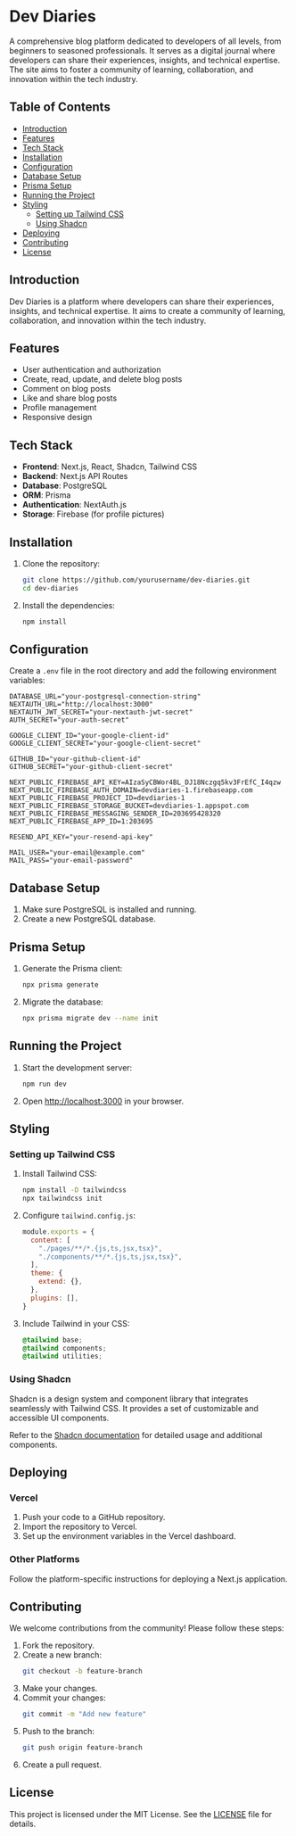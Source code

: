 # Dev Diaries

A comprehensive blog platform dedicated to developers of all levels, from beginners to seasoned professionals. It serves as a digital journal where developers can share their experiences, insights, and technical expertise. The site aims to foster a community of learning, collaboration, and innovation within the tech industry.

## Table of Contents

- [Introduction](#introduction)
- [Features](#features)
- [Tech Stack](#tech-stack)
- [Installation](#installation)
- [Configuration](#configuration)
- [Database Setup](#database-setup)
- [Prisma Setup](#prisma-setup)
- [Running the Project](#running-the-project)
- [Styling](#styling)
  - [Setting up Tailwind CSS](#setting-up-tailwind-css)
  - [Using Shadcn](#using-shadcn)
- [Deploying](#deploying)
- [Contributing](#contributing)
- [License](#license)

## Introduction

Dev Diaries is a platform where developers can share their experiences, insights, and technical expertise. It aims to create a community of learning, collaboration, and innovation within the tech industry.

## Features

- User authentication and authorization
- Create, read, update, and delete blog posts
- Comment on blog posts
- Like and share blog posts
- Profile management
- Responsive design

## Tech Stack

- **Frontend**: Next.js, React, Shadcn, Tailwind CSS
- **Backend**: Next.js API Routes
- **Database**: PostgreSQL
- **ORM**: Prisma
- **Authentication**: NextAuth.js
- **Storage**: Firebase (for profile pictures)

## Installation

1. Clone the repository:
   ```bash
   git clone https://github.com/yourusername/dev-diaries.git
   cd dev-diaries
   ```

2. Install the dependencies:
   ```bash
   npm install
   ```

## Configuration

Create a `.env` file in the root directory and add the following environment variables:

```env
DATABASE_URL="your-postgresql-connection-string"
NEXTAUTH_URL="http://localhost:3000"
NEXTAUTH_JWT_SECRET="your-nextauth-jwt-secret"
AUTH_SECRET="your-auth-secret"

GOOGLE_CLIENT_ID="your-google-client-id"
GOOGLE_CLIENT_SECRET="your-google-client-secret"

GITHUB_ID="your-github-client-id"
GITHUB_SECRET="your-github-client-secret"

NEXT_PUBLIC_FIREBASE_API_KEY=AIzaSyCBWor4BL_DJ18Nczgq5kv3FrEfC_I4qzw
NEXT_PUBLIC_FIREBASE_AUTH_DOMAIN=devdiaries-1.firebaseapp.com
NEXT_PUBLIC_FIREBASE_PROJECT_ID=devdiaries-1
NEXT_PUBLIC_FIREBASE_STORAGE_BUCKET=devdiaries-1.appspot.com
NEXT_PUBLIC_FIREBASE_MESSAGING_SENDER_ID=203695428320
NEXT_PUBLIC_FIREBASE_APP_ID=1:203695

RESEND_API_KEY="your-resend-api-key"

MAIL_USER="your-email@example.com"
MAIL_PASS="your-email-password"
```

## Database Setup

1. Make sure PostgreSQL is installed and running.
2. Create a new PostgreSQL database.

## Prisma Setup

1. Generate the Prisma client:
   ```bash
   npx prisma generate
   ```

2. Migrate the database:
   ```bash
   npx prisma migrate dev --name init
   ```

## Running the Project

1. Start the development server:
   ```bash
   npm run dev
   ```

2. Open [http://localhost:3000](http://localhost:3000) in your browser.

## Styling

### Setting up Tailwind CSS

1. Install Tailwind CSS:
   ```bash
   npm install -D tailwindcss
   npx tailwindcss init
   ```

2. Configure `tailwind.config.js`:
   ```javascript
   module.exports = {
     content: [
       "./pages/**/*.{js,ts,jsx,tsx}",
       "./components/**/*.{js,ts,jsx,tsx}",
     ],
     theme: {
       extend: {},
     },
     plugins: [],
   }
   ```

3. Include Tailwind in your CSS:
   ```css
   @tailwind base;
   @tailwind components;
   @tailwind utilities;
   ```

### Using Shadcn

Shadcn is a design system and component library that integrates seamlessly with Tailwind CSS. It provides a set of customizable and accessible UI components.

Refer to the [Shadcn documentation](https://shadcn.dev/docs) for detailed usage and additional components.

## Deploying

### Vercel

1. Push your code to a GitHub repository.
2. Import the repository to Vercel.
3. Set up the environment variables in the Vercel dashboard.

### Other Platforms

Follow the platform-specific instructions for deploying a Next.js application.

## Contributing

We welcome contributions from the community! Please follow these steps:

1. Fork the repository.
2. Create a new branch:
   ```bash
   git checkout -b feature-branch
   ```
3. Make your changes.
4. Commit your changes:
   ```bash
   git commit -m "Add new feature"
   ```
5. Push to the branch:
   ```bash
   git push origin feature-branch
   ```
6. Create a pull request.

## License

This project is licensed under the MIT License. See the [LICENSE](LICENSE) file for details.
